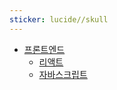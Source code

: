```yaml
---
sticker: lucide//skull
---
```


- [프론트엔드](Frontend.md)
	- [리액트](React.md)
	- [자바스크립트](JavaScript.md)

